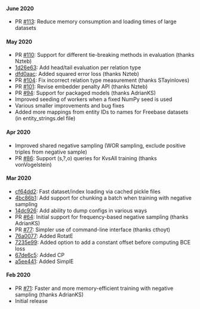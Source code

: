 #### June 2020

- PR [#113](https://github.com/uma-pi1/kge/pull/113): Reduce memory consumption and loading times of large datasets

#### May 2020

- PR [#110](https://github.com/uma-pi1/kge/pull/110): Support for different tie-breaking methods in evaluation (thanks Nzteb)
- [1d26e63](https://github.com/uma-pi1/kge/commit/1d26e63b65380e2c13db2ecb3986e69f404efdc2): Add head/tail evaluation per relation type 
- [dfd0aac](https://github.com/uma-pi1/kge/commit/dfd0aace1a77d6b7f04f414bdc8ea748a9d0d2f2): Added squared error loss (thanks Nzteb)
- PR [#104](https://github.com/uma-pi1/kge/pull/104): Fix incorrect relation type measurement (thanks STayinloves)
- PR [#101](https://github.com/uma-pi1/kge/pull/101): Revise embedder penalty API (thanks Nzteb)
- PR [#94](https://github.com/uma-pi1/kge/pull/94): Support for packaged models (thanks AdrianKS)
- Improved seeding of workers when a fixed NumPy seed is used
- Various smaller improvements and bug fixes
- Added more mappings from entity IDs to names for Freebase datasets (in entity_strings.del file)

#### Apr 2020

- Improved shared negative sampling (WOR sampling, exclude positive triples from negative sample)
- PR [#86](https://github.com/uma-pi1/kge/pull/86): Support (s,?,o) queries for KvsAll training (thanks vonVogelstein)

#### Mar 2020

- [cf64dd2](https://github.com/uma-pi1/kge/commit/cf64dd2fcc4c5961bda2d9142ea1b08d41c16ba2): Fast dataset/index loading via cached pickle files
- [4bc86b1](https://github.com/uma-pi1/kge/commit/4bc86b18e5cfe0a4a596dd25fbdc8dde59dcafe9): Add support for chunking a batch when training with negative sampling
- [14dc926](https://github.com/uma-pi1/kge/commit/14dc9268b2e24f7db36dc95ae47e5e975016955b): Add ability to dump configs in various ways
- PR [#64](https://github.com/uma-pi1/kge/pull/64): Initial support for frequency-based negative sampling (thanks AdrianKS)
- PR [#77](https://github.com/uma-pi1/kge/pull/77): Simpler use of command-line interface (thanks cthoyt)
- [76a0077](https://github.com/uma-pi1/kge/commit/76a007731d98e00331f2f6ccb90b91cc8cf265dd): Added RotatE
- [7235e99](https://github.com/uma-pi1/kge/commit/7235e99784e056b6d0e162ce84f0c5e1eb410895): Added option to add a constant offset before computing BCE loss
- [67de6c5](https://github.com/uma-pi1/kge/commit/67de6c5c422c2adcefcc56f7738e04d0893c51ba): Added CP
- [a5ee441](https://github.com/uma-pi1/kge/commit/a5ee4417b92559b3624e3f737939793da810c211): Added SimplE

#### Feb 2020
- PR [#71](https://github.com/uma-pi1/kge/pull/71): Faster and more memory-efficient training with negative sampling (thanks AdrianKS)
- Initial release

